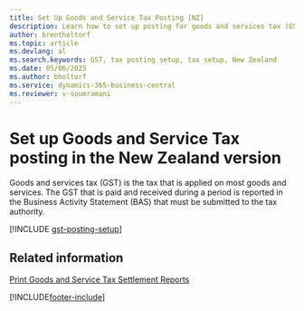 ```yaml
---
title: Set Up Goods and Service Tax Posting [NZ]
description: Learn how to set up posting for goods and services tax (GST) in the New Zealand version of Business Central.
author: brentholtorf
ms.topic: article
ms.devlang: al
ms.search.keywords: GST, tax posting setup, tax setup, New Zealand
ms.date: 05/06/2025
ms.author: bholtorf
ms.service: dynamics-365-business-central
ms.reviewer: v-soumramani
---
```


# Set up Goods and Service Tax posting in the New Zealand version

Goods and services tax (GST) is the tax that is applied on most goods and services. The GST that is paid and received during a period is reported in the Business Activity Statement (BAS) that must be submitted to the tax authority.  

[!INCLUDE [gst-posting-setup](../includes/AUNZ/gst-posting-setup.md)]

## Related information

[Print Goods and Service Tax Settlement Reports](how-to-print-goods-and-service-tax-settlement-reports.md)

[!INCLUDE[footer-include](../../includes/footer-banner.md)]
